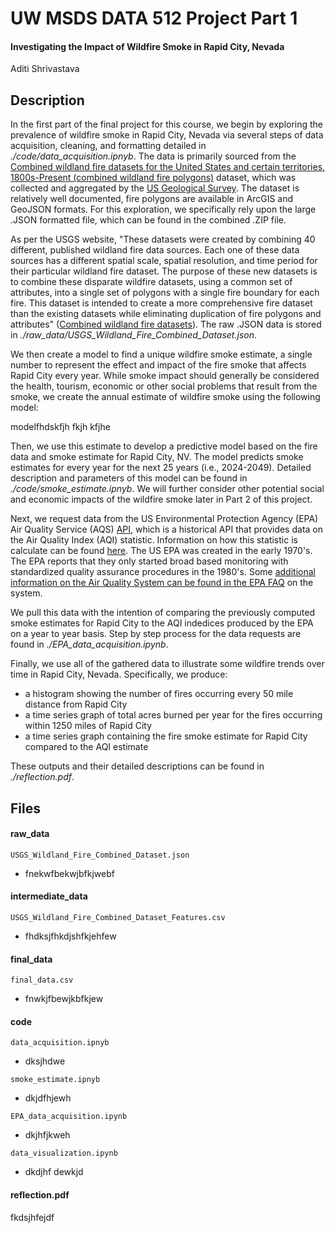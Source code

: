 # UW MSDS DATA 512 Project Part 1
#### Investigating the Impact of Wildfire Smoke in Rapid City, Nevada
Aditi Shrivastava 

## Description
In the first part of the final project for this course, we begin by exploring the prevalence of wildfire smoke in Rapid City, Nevada via several steps of data acquisition, cleaning, and formatting detailed in *./code/data_acquisition.ipnyb*. The data is primarily sourced from the [Combined wildland fire datasets for the United States and certain territories, 1800s-Present (combined wildland fire polygons)](https://www.sciencebase.gov/catalog/item/61aa537dd34eb622f699df81) dataset, which was collected and aggregated by the [US Geological Survey](https://www.usgs.gov/). The dataset is relatively well documented, fire polygons are available in ArcGIS and GeoJSON formats. For this exploration, we specifically rely upon the large .JSON formatted file, which can be found in the combined .ZIP file.

As per the USGS website, "These datasets were created by combining 40 different, published wildland fire data sources. Each one of these data sources has a different spatial scale, spatial resolution, and time period for their particular wildland fire dataset. The purpose of these new datasets is to combine these disparate wildfire datasets, using a common set of attributes, into a single set of polygons with a single fire boundary for each fire. This dataset is intended to create a more comprehensive fire dataset than the existing datasets while eliminating duplication of fire polygons and attributes" ([Combined wildland fire datasets](https://www.sciencebase.gov/catalog/item/61aa537dd34eb622f699df81)). The raw .JSON data is stored in *./raw_data/USGS_Wildland_Fire_Combined_Dataset.json*.

We then create a model to find a unique wildfire smoke estimate, a single number to represent the effect and impact of the fire smoke that affects Rapid City every year. While smoke impact should generally be considered the health, tourism, economic or other social problems that result from the smoke, we create the annual estimate of wildfire smoke using the following model:

modelfhdskfjh fkjh kfjhe

Then, we use this estimate to develop a predictive model based on the fire data and smoke estimate for Rapid City, NV. The model predicts smoke estimates for every year for the next 25 years (i.e., 2024-2049). Detailed description and parameters of this model can be found in *./code/smoke_estimate.ipnyb*. We will further consider other potential social and economic impacts of the wildfire smoke later in Part 2 of this project.

Next, we request data from the US Environmental Protection Agency (EPA) Air Quality Service (AQS) [API](https://aqs.epa.gov/aqsweb/documents/data_api.html), which is a historical API that provides data on the Air Quality Index (AQI) statistic. Information on how this statistic is calculate can be found [here](https://www.airnow.gov/sites/default/files/2020-05/aqi-technical-assistance-document-sept2018.pdf). The US EPA was created in the early 1970's. The EPA reports that they only started broad based monitoring with standardized quality assurance procedures in the 1980's. Some [additional information on the Air Quality System can be found in the EPA FAQ](https://www.epa.gov/outdoor-air-quality-data/frequent-questions-about-airdata) on the system.

We pull this data with the intention of comparing the previously computed smoke estimates for Rapid City to the AQI indedices produced by the EPA on a year to year basis. Step by step process for the data requests are found in *./EPA_data_acquisition.ipynb*. 

Finally, we use all of the gathered data to illustrate some wildfire trends over time in Rapid City, Nevada. Specifically, we produce:
- a histogram showing the number of fires occurring every 50 mile distance from Rapid City
- a time series graph of total acres burned per year for the fires occurring within 1250 miles of Rapid City
- a time series graph containing the fire smoke estimate for Rapid City compared to the AQI estimate

These outputs and their detailed descriptions can be found in *./reflection.pdf*.

## Files 

#### raw_data

```USGS_Wildland_Fire_Combined_Dataset.json```
- fnekwfbekwjbfkjwebf

#### intermediate_data

```USGS_Wildland_Fire_Combined_Dataset_Features.csv```
- fhdksjfhkdjshfkjehfew

#### final_data

```final_data.csv```
- fnwkjfbewjkbfkjew

#### code

```data_acquisition.ipnyb```
- dksjhdwe

```smoke_estimate.ipnyb```
- dkjdfhjewh

```EPA_data_acquisition.ipynb```
- dkjhfjkweh

```data_visualization.ipynb```
- dkdjhf dewkjd

#### reflection.pdf
fkdsjhfejdf



